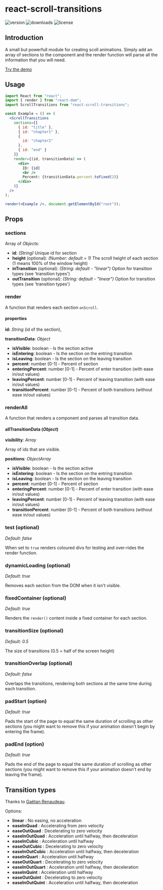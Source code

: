 # react-scroll-transitions

![version](https://img.shields.io/npm/v/react-scroll-transitions)
![downloads](https://img.shields.io/npm/dw/react-scroll-transitions)
![license](https://img.shields.io/npm/l/react-scroll-transitions)

## Introduction

A small but powerfull module for creating scoll animations. Simply add an array of sections to the component and the render function will parse all the information that you will need.

[Try the demo](https://mrvann.github.io/react-scroll-transitions)

## Usage

```jsx
import React from "react";
import { render } from "react-dom";
import ScrollTransitions from "react-scroll-transitions";

const Example = () => (
  <ScrollTransitions
    sections={[
      { id: "title" },
      { id: "chapter1" },
      {
        id: "chapter2"
      },
      { id: "end" }
    ]}
    render={(id, transitionData) => (
      <div>
        ID: {id}
        <br />
        Percent: {transitionData.percent.toFixed(2)}
      </div>
    )}
  />
);

render(<Example />, document.getElementById("root"));
```

## Props

### sections

Array of _Objects_:

- **id**: _(String)_ Unique id for section
- **height** (optional): _(Number: default = 1)_ The scroll height of each section (1 means 100% of the window height)
- **inTransition** (optional): _(String: default - "linear")_ Option for transition types (see 'transition types')
- **outTransition** (optional): _(String: default - "linear")_ Option for transition types (see 'transition types')

### render

A function that renders each section `onScroll`.

#### properties

**id:** _String_ (id of the section),

**transitionData**: _Object_

- **isVisible**: boolean - Is the section active
- **isEntering**: boolean - Is the section on the entring transition
- **isLeaving**: boolean - Is the section on the leaving transition
- **percent**: number [0-1] - Percent of section
- **enteringPercent**: number [0-1] - Percent of enter transition (with ease in/out values)
- **leavingPercent**: number [0-1] - Percent of leaving transition (with ease in/out values)
- **transitionPercent**: number [0-1] - Percent of both transitions (without ease in/out values)

### renderAll

A function that renders a component and parses all transition data.

#### allTransitionData (_Object_)

**visibility**: _Array_

Array of ids that are visible.

**positions**: _ObjectArray_

- **isVisible**: boolean - Is the section active
- **isEntering**: boolean - Is the section on the entring transition
- **isLeaving**: boolean - Is the section on the leaving transition
- **percent**: number [0-1] - Percent of section
- **enteringPercent**: number [0-1] - Percent of enter transition (with ease in/out values)
- **leavingPercent**: number [0-1] - Percent of leaving transition (with ease in/out values)
- **transitionPercent**: number [0-1] - Percent of both transitions (without ease in/out values)

### test (optional)

_Default: false_

When set to `true` renders coloured divs for testing and over-rides the render function.

### dynamicLoading (optional)

_Default: true_

Removes each section from the DOM when it isn't visible.

### fixedContainer (optional)

_Default: true_

Renders the `render()` content inside a fixed container for each section.

### transitionSize (optional)

_Default: 0.5_

The size of transitions (0.5 = half of the screen height)

### transitionOverlap (optional)

_Default: false_

Overlaps the transitions, rendering both sections at the same time during each transition.

### padStart (option)

_Default: true_

Pads the start of the page to equal the same duration of scrolling as other sections (you might want to remove this if your animation doesn't begin by entering the frame).

### padEnd (option)

_Default: true_

Pads the end of the page to equal the same duration of scrolling as other sections (you might want to remove this if your animation doesn't end by leaving the frame).

## Transition types

Thanks to [Gaëtan Renaudeau](https://gist.github.com/gre).

Options:

- **linear** : No easing, no acceleration
- **easeInQuad** : Accelerating from zero velocity
- **easeOutQuad** : Decelerating to zero velocity
- **easeInOutQuad** : Acceleration until halfway, then deceleration
- **easeInCubic** : Acceleration until halfway
- **easeOutCubic** : Decelerating to zero velocity
- **easeInOutCubic** : Acceleration until halfway, then deceleration
- **easeInQuart** : Acceleration until halfway
- **easeOutQuart** : Decelerating to zero velocity
- **easeInOutQuart** : Acceleration until halfway, then deceleration
- **easeInQuint** : Acceleration until halfway
- **easeOutQuint** : Decelerating to zero velocity
- **easeInOutQuint** : Acceleration until halfway, then deceleration
